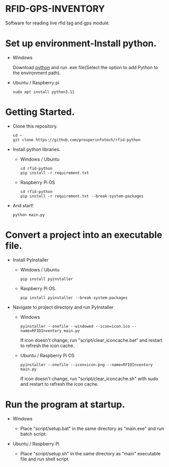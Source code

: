 # RFID-GPS-INVENTORY
Software for reading live rfid tag and gps module.

# Set up environment-Install python.

- Windows

  Download [python](https://www.python.org/ftp/python/3.9.13/python-3.9.13-amd64.exe) and run .exe file(Select the option to add Python to the environment path).
  
- Ubuntu / Raspberry pi
  
  ```shell
  sudo apt install python3.11
  ```

# Getting Started.

- Clone this repository.

    ```shell
    cd ~
    git clone https://github.com/prosperinfotech/rfid-python
    ```
  
- Install python libraries.

  - Windows / Ubuntu
  
    ```shell
    cd rfid-python
    pip install -r requirement.txt
    ```

  - Raspberry Pi OS

    ```shell
    cd rfid-python
    pip install -r requirement.txt --break-system-packages
    ```
    
- And start!

    ```shell
    python main.py
    ```

# Convert a project into an executable file.

- Install PyInstaller

  - Windows / Ubuntu

    ```shell
    pip install pyinstaller
    ```
  
  - Raspberry Pi OS.

      ```shell
      pip install pyinstaller --break-system-packages
      ```
  
- Navigate to project directory and run PyInstaller

  - Windows

    ```shell
    pyinstaller --onefile --windowed --icon=icon.ico --name=RFIDInventory main.py
    ```
    
    If icon doesn't change, run "script/clear_iconcache.bat" and restart to refresh the icon cache.
      
  - Ubuntu / Raspberry Pi OS
    
    ```shell
    pyinstaller --onefile --icon=icon.png --name=RFIDInventory main.py
    ```
    
    If icon doesn't change, run "script/clear_iconcache.sh" with sudo and restart to refresh the icon cache.
    
# Run the program at startup.

  - Windows
    
    - Place "script/setup.bat" in the same directory as "main.exe" and run batch script.

  - Ubuntu / Raspberry Pi
    
    - Place "script/setup.sh" in the same directory as "main" executable file and run shell script.